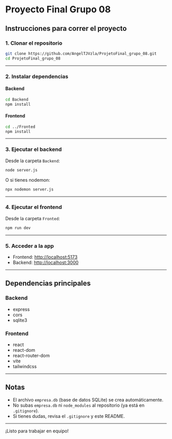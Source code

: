 # Proyecto Final Grupo 08

## Instrucciones para correr el proyecto

### 1. Clonar el repositorio

```sh
git clone https://github.com/AngelTJVzla/ProjetoFinal_grupo_08.git
cd ProjetoFinal_grupo_08
```

---

### 2. Instalar dependencias

#### Backend
```sh
cd Backend
npm install
```

#### Frontend
```sh
cd ../Fronted
npm install
```

---

### 3. Ejecutar el backend

Desde la carpeta `Backend`:
```sh
node server.js
```
O si tienes nodemon:
```sh
npx nodemon server.js
```

---

### 4. Ejecutar el frontend

Desde la carpeta `Fronted`:
```sh
npm run dev
```

---

### 5. Acceder a la app
- Frontend: [http://localhost:5173](http://localhost:5173)
- Backend: [http://localhost:3000](http://localhost:3000)

---

## Dependencias principales

### Backend
- express
- cors
- sqlite3

### Frontend
- react
- react-dom
- react-router-dom
- vite
- tailwindcss

---

## Notas
- El archivo `empresa.db` (base de datos SQLite) se crea automáticamente.
- No subas `empresa.db` ni `node_modules` al repositorio (ya está en `.gitignore`).
- Si tienes dudas, revisa el `.gitignore` y este README.

---

¡Listo para trabajar en equipo!
